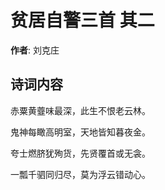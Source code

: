 # 贫居自警三首  其二

**作者**: 刘克庄

## 诗词内容

赤粟黄虀味最深，此生不恨老云林。

鬼神每瞰高明室，天地皆知暮夜金。

夸士燃脐犹殉货，先贤覆首或无衾。

一瓢千驷同归尽，莫为浮云错动心。

